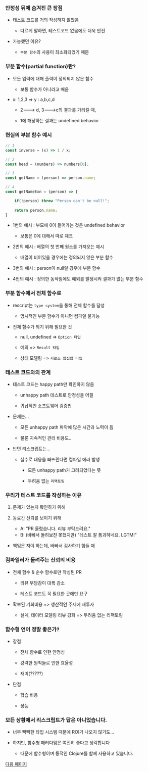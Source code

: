 ### 안정성 뒤에 숨겨진 큰 장점 

- 테스트 코드를 거의 작성하지 않았음 

    - 다르게 말하면, 테스트코드 없음에도 더욱 안전

- 가능했던 이유?

    - `부분 함수`의 사용이 최소화되었기 때문 

### 부분 함수(partial function)란?

- 모든 입력에 대해 출력이 정의되지 않은 함수

    - 보통 함수가 아니라고 배움 

- x: 1,2,3 => y : a,b,c,d

    - 2---> d, 3--->c의 결과를 가리킬 때,

    - 1에 해당하는 결과는 undefined behavior

### 현실의 부분 함수 예시

```javascript
// 1
const inverse = (x) => 1 / x;

// 2
const head = (numbers) => numbers[0];

// 3 
const getName = (person) => person.name;

// 4
const getNameExn = (person) => {

    if(!person) throw "Person can't be null!";
    
    return person.name;
}

```

- 1번의 예시 : 부모에 0이 들어가는 것은 undefined behavior

    - 보통은 0에 대해서 따로 체크 

- 2번의 예시 : 배열의 첫 번째 원소를 가져오는 예시 

    - 배열이 비어있을 경우에는 정의되지 않은 부분 함수 

- 3번의 예시 : person이 null일 경우에 부분 함수

- 4번의 예시 : 정의한 동작임에도 예외를 발생시켜 결과가 없는 부분 함수

### 부분 함수에서 전체 함수로

- rescript는 `type system`을 통해 전체 함수를 달성 

    - 명시적인 부분 함수가 아니면 컴파일 불가능 

- 전체 함수가 되기 위해 필요한 것 

    - null, undefined => `Option 타입`

    - 예외 => `Result 타입`

    - 상태 모델링 => `서로소 합집합 타입`

### 테스트 코드와의 관계

- 테스트 코드는 happy path만 확인하지 않음 

    - unhappy path 테스트로 안정성을 어필 

    - 귀납적인 소프트웨어 검증법 

- 문제는...

    - 모든 unhappy path 파악에 많은 시간과 노력이 듬 

    - 물론 지속적인 관리 비용도..


- 반면 리스크립트는...

    - 실수로 대응을 빠뜨린다면 컴파일 에러 발생 

        - 모든 unhappy path가 고려되었다는 뜻 

        - 두려움 없는 `리팩토링` 

### 우리가 테스트 코드를 작성하는 이유 

1. 문제가 있는지 확인하기 위해 

2. 동료간 신뢰를 보이기 위해 

    - A: "PR 올렸습니다. 리뷰 부탁드려요."
    - B: (바빠서 돌려보진 못했지만) "테스트 잘 통과하네요. LGTM!"

- 책임은 져야 하는데, 바빠서 검사하기 힘들 때 

### 컴파일러가 돌려주는 신뢰의 비용 

- 전체 함수 & 순수 함수로만 작성된 PR

    - 리뷰 부담감이 대폭 감소

    - 테스트 코드도 꼭 필요한 곳에만 요구 

- 확보된 기회비용 => 생산적인 주제에 재투자

    - 설계, 데이터 모델링 리뷰 강화 => 두려움 없는 리팩토링 

### 함수형 언어 정말 좋은가?

- 장점 

    - 전체 함수로 인한 안정성

    - 강력한 원칙들로 인한 효율성 

    - 재미(?????)

- 단점 

    - 학습 비용 

    - ~~성능~~ 

### 모든 상황에서 리스크립트가 답은 아니었습니다.

- 너무 빡빡한 타입 시스템 때문에 ROI가 나오지 않기도...

- 하지만, 함수형 패러다임은 여전히 좋다고 생각합니다 

    - 때문에 함수형이며 동적인 Clojure를 함께 사용하고 있습니다.

[다음 페이지](./explanation3.md)